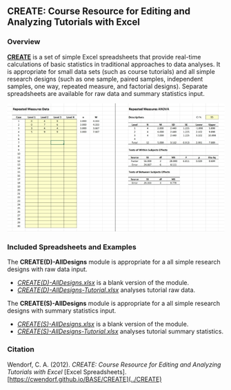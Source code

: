 ## CREATE: Course Resource for Editing and Analyzing Tutorials with Excel

### Overview

[**CREATE**](../CREATE) is a set of simple Excel spreadsheets that provide real-time calculations of basic statistics in traditional approaches to data analyses. It is appropriate for small data sets (such as course tutorials) and all simple research designs (such as one sample, paired samples, independent samples, one way, repeated measure, and factorial designs). Separate spreadsheets are available for raw data and summary statistics input.

<p align="center"><kbd><img src="CREATE.jpg"></kbd></p>

### Included Spreadsheets and Examples

The **CREATE(D)-AllDesigns** module is appropriate for a all simple research designs with raw data input.

- [_CREATE(D)-AllDesigns.xlsx_](./CREATE(D)-AllDesigns.xlsx) is a blank version of the module.
- [_CREATE(D)-AllDesigns-Tutorial.xlsx_](./CREATE(D)-AllDesigns-Tutorial.xlsx) analyses tutorial raw data.

The **CREATE(S)-AllDesigns** module is appropriate for a all simple research designs with summary statistics input.

- [_CREATE(S)-AllDesigns.xlsx_](./CREATE(S)-AllDesigns.xlsx) is a blank version of the module.
- [_CREATE(S)-AllDesigns-Tutorial.xlsx_](./CREATE(S)-AllDesigns-Tutorial.xlsx) analyses tutorial summary statistics.

### Citation

Wendorf, C. A. (2012). _CREATE: Course Resource for Editing and Analyzing Tutorials with Excel_ [Excel Spreadsheets]. [https://cwendorf.github.io/BASE/CREATE](../CREATE)

